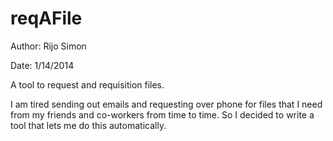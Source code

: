 reqAFile
========

Author: Rijo Simon

Date: 1/14/2014

A tool to request and requisition files.

I am tired sending out emails and requesting over phone for files that I need from my friends and co-workers from time to time. So I decided to write a tool that lets me do this automatically.


